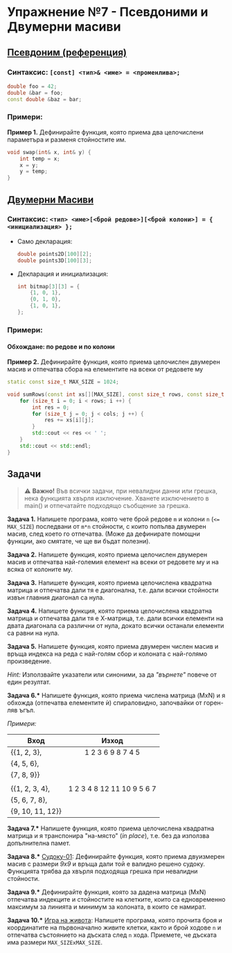 # Упражнение №7 - Псевдоними и Двумерни масиви


## [Псевдоним (референция)](https://isocpp.org/wiki/faq/references)

### Синтаксис: `[const] <тип>& <име> = <променлива>;`

```cpp
double foo = 42;
double &bar = foo;
const double &baz = bar;
```

### Примери:

**Пример 1.** Дефинирайте функция, която приема два целочислени параметъра и разменя стойностите им.
```cpp
void swap(int& x, int& y) {
    int temp = x;
    x = y;
    y = temp;
}
```


## [Двумерни Масиви](https://www.geeksforgeeks.org/cpp-multidimensional-array/)

### Синтаксис: `<тип> <име>[<брой редове>][<брой колони>] = { <инициализация> };`

- Само декларация:
    ```cpp
    double points2D[100][2];
    double points3D[100][3];
    ```

- Декларация и инициализация:
    ```cpp
    int bitmap[3][3] = {
        {1, 0, 1},
        {0, 1, 0},
        {1, 0, 1},
    };
    ```

### Примери:

#### Обхождане: по редове и по колони

**Пример 2.** Дефинирайте функция, която приема целочислен двумерен масив и отпечатва сбора на елементите на всеки от редовете му
```cpp
static const size_t MAX_SIZE = 1024;

void sumRows(const int xs[][MAX_SIZE], const size_t rows, const size_t cols) {
    for (size_t i = 0; i < rows; i ++) {
        int res = 0;
        for (size_t j = 0; j < cols; j ++) {
            res += xs[i][j];
        }
        std::cout << res << ' ';
    }
    std::cout << std::endl;
}
```

## Задачи

> :warning: **Важно!** Във всички задачи, при невалидни данни или грешка, нека функцията хвърля изключение. Хванете изключението в main() и отпечатайте подходящо съобщение за грешка.

**Задача 1.** Напишете програма, която чете брой редове `m` и колони `n` (`<= MAX_SIZE`) последвани от `m*n` стойности, с които попълва двумерен масив, след което го отпечатва. (Може да дефинирате помощни функции, ако смятате, че ще ви бъдат полезни).

**Задача 2.** Напишете функция, която приема целочислен двумерен масив и отпечатва най-големия елемент на всеки от редовете му и на всяка от колоните му.

**Задача 3.** Напишете функция, която приема целочислена квадратна матрица и отпечатва дали тя е диагонална, т.е. дали всички стойности извън главния диагонал са нула.

**Задача 4.** Напишете функция, която приема целочислена квадратна матрица и отпечатва дали тя е Х-матрица, т.е. дали всички елементи на двата диагонала са различни от нула, докато всички останали елементи са равни на нула.

**Задача 5.** Напишете функция, която приема двумерен числен масив и връща индекса на реда с най-голям сбор и колоната с най-голямо произведение.

_Hint:_ Използвайте указатели или синоними, за да _"върнете"_ повече от един резултат.

**Задача 6.&ast;** Напишете функция, която приема числена матрица (MxN) и я обхожда (отпечатва елементите ѝ) спираловидно, започвайки от горен-ляв ъгъл.

_Примери:_

|     Вход     |   Изход   |
|--------------|:---------:|
| {{1, 2, 3},  | 1 2 3 6 9 8 7 4 5 |
|  {4, 5, 6},  | |
|  {7, 8, 9}}  | |
| | |
| {{1, 2, 3, 4}, | 1 2 3 4 8 12 11 10 9 5 6 7 |
|  {5, 6, 7, 8}, | |
|  {9, 10, 11, 12}} | |


**Задача 7.&ast;** Напишете функция, която приема целочислена квадратна матрица и я транспонира "на-място" (_in place_), т.е. без да използва допълнителнa памет.

**Задача 8.&ast;** [Судоку-01](https://en.wikipedia.org/wiki/Sudoku): Дефинирайте функция, която приема двуизмерен масив с размери _9х9_ и връща дали той е валидно решено судоку. Функцията трябва да хвърля подходяща грешка при невалидни стойности.

**Задача 9.&ast;** Дефинирайте функция, която за дадена матрица (MxN) отпечатва индекците и стойностите на клетките, които са едновременно максимум за линията и минимум за колоната, в които се намират.

**Задача 10.&ast;** [Игра на живота](https://en.wikipedia.org/wiki/Conway%27s_Game_of_Life): Напишете програма, която прочита броя и координатите на първоначално живите клетки, както и брой ходове `n` и отпечатва състоянието на дъската след `n` хода. Приемете, че дъската има размери `MAX_SIZExMAX_SIZE`.
